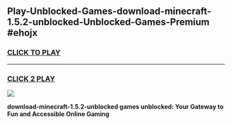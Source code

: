 
## Play-Unblocked-Games-download-minecraft-1.5.2-unblocked-Unblocked-Games-Premium #ehojx
<h3>
<a href="https://premium.freeplayer.one?title=download-minecraft-1.5.2-unblocked&ref=12M">CLICK TO PLAY</a></h3>
<hr>

<h3>
<a href="https://premium.freeplayer.one?title=download-minecraft-1.5.2-unblocked&ref=12M">CLICK 2 PLAY</a>
  
</h3>

<a href="https://premium.freeplayer.one?title=download-minecraft-1.5.2-unblocked&ref=12M"><img src="https://clearcache.store/games.png"></a>


**download-minecraft-1.5.2-unblocked games unblocked: Your Gateway to Fun and Accessible Online Gaming**
